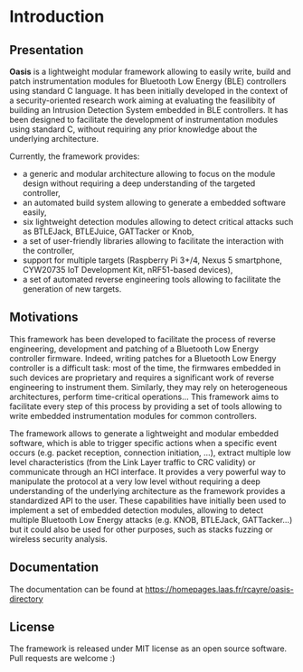 # Introduction
## Presentation

**Oasis** is a lightweight modular framework allowing to easily write, build and patch instrumentation modules for Bluetooth Low Energy (BLE) controllers using standard C language. It has been initially developed in the context of a security-oriented research work aiming at evaluating the feasilibity of building an Intrusion Detection System embedded in BLE controllers. It has been designed to facilitate the development of instrumentation modules using standard C, without requiring any prior knowledge about the underlying architecture.

Currently, the framework provides:

* a generic and modular architecture allowing to focus on the module design without requiring a deep understanding of the targeted controller,
* an automated build system allowing to generate a embedded software easily,
* six lightweight detection modules allowing to detect critical attacks such as BTLEJack, BTLEJuice, GATTacker or Knob,
* a set of user-friendly libraries allowing to facilitate the interaction with the controller,
* support for multiple targets (Raspberry Pi 3+/4, Nexus 5 smartphone, CYW20735 IoT Development Kit, nRF51-based devices),
* a set of automated reverse engineering tools allowing to facilitate the generation of new targets.

## Motivations

This framework has been developed to facilitate the process of reverse engineering, development and patching of a Bluetooth Low Energy controller firmware. Indeed, writing patches for a Bluetooth Low Energy controller is a difficult task: most of the time, the firmwares embedded in such devices are proprietary and requires a significant work of reverse engineering to instrument them. Similarly, they may rely on heterogeneous architectures, perform time-critical operations... This framework aims to facilitate every step of this process by providing a set of tools allowing to write embedded instrumentation modules for common controllers.

The framework allows to generate a lightweight and modular embedded software, which is able to trigger specific actions when a specific event occurs (e.g. packet reception, connection initiation, ...), extract multiple low level characteristics (from the Link Layer traffic to CRC validity) or communicate through an HCI interface. It provides a very powerful way to manipulate the protocol at a very low level without requiring a deep understanding of the underlying architecture as the framework provides a standardized API to the user. These capabilities have initially been used to implement a set of embedded detection modules, allowing to detect multiple Bluetooth Low Energy attacks (e.g. KNOB, BTLEJack, GATTacker...) but it could also be used for other purposes, such as stacks fuzzing or wireless security analysis.

## Documentation
The documentation can be found at https://homepages.laas.fr/rcayre/oasis-directory  

## License

The framework is released under MIT license as an open source software. Pull requests are welcome :)
